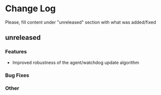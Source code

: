 # Change Log

Please, fill content under "unreleased" section with what was added/fixed

## unreleased
### **Features**

* Improved robustness of the agent/watchdog update algorithm

### **Bug Fixes**
### **Other**
